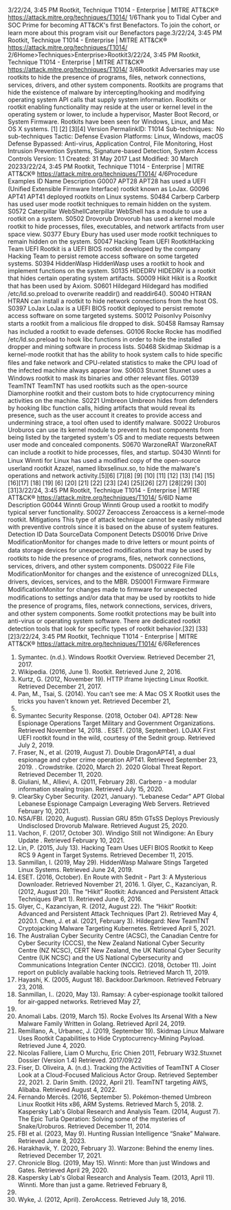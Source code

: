 3/22/24, 3:45 PM Rootkit, Technique T1014 - Enterprise | MITRE ATT&CK®
https://attack.mitre.org/techniques/T1014/ 1/6Thank you to Tidal Cyber and SOC Prime for becoming ATT&CK's ﬁrst Benefactors. To join the cohort, or learn more about this program visit our
Benefactors page.3/22/24, 3:45 PM Rootkit, Technique T1014 - Enterprise | MITRE ATT&CK®
https://attack.mitre.org/techniques/T1014/ 2/6Home>Techniques>Enterprise>Rootkit3/22/24, 3:45 PM Rootkit, Technique T1014 - Enterprise | MITRE ATT&CK®
https://attack.mitre.org/techniques/T1014/ 3/6Rootkit
Adversaries may use rootkits to hide the presence of programs, ﬁles, network connections, services, drivers, and other system components.
Rootkits are programs that hide the existence of malware by intercepting/hooking and modifying operating system API calls that supply
system information. 
Rootkits or rootkit enabling functionality may reside at the user or kernel level in the operating system or lower, to include a hypervisor,
Master Boot Record, or System Firmware. Rootkits have been seen for Windows, Linux, and Mac OS X systems. [1]
[2] [3][4]
Version PermalinkID: T1014
Sub-techniques:  No sub-techniques
 
Tactic: Defense Evasion
 
Platforms: Linux, Windows, macOS
 
Defense Bypassed: Anti-virus, Application Control, File Monitoring, Host Intrusion Prevention Systems, Signature-based Detection,
System Access Controls
Version: 1.1
Created: 31 May 2017
Last Modiﬁed: 30 March 20233/22/24, 3:45 PM Rootkit, Technique T1014 - Enterprise | MITRE ATT&CK®
https://attack.mitre.org/techniques/T1014/ 4/6Procedure Examples
ID Name Description
G0007 APT28 APT28 has used a UEFI (Uniﬁed Extensible Firmware Interface) rootkit known as LoJax.
G0096 APT41 APT41 deployed rootkits on Linux systems.
S0484 Carberp Carberp has used user mode rootkit techniques to remain hidden on the system.
S0572 Caterpillar
WebShellCaterpillar WebShell has a module to use a rootkit on a system.
S0502 Drovorub Drovorub has used a kernel module rootkit to hide processes, ﬁles, executables, and network artifacts
from user space view.
S0377 Ebury Ebury has used user mode rootkit techniques to remain hidden on the system.
S0047 Hacking Team
UEFI RootkitHacking Team UEFI Rootkit is a UEFI BIOS rootkit developed by the company Hacking Team to persist
remote access software on some targeted systems.
S0394 HiddenWasp HiddenWasp uses a rootkit to hook and implement functions on the system.
S0135 HIDEDRV HIDEDRV is a rootkit that hides certain operating system artifacts.
S0009 Hikit Hikit is a Rootkit that has been used by Axiom. 
S0601 Hildegard Hildegard has modiﬁed /etc/ld.so.preload to overwrite readdir() and readdir64().
S0040 HTRAN HTRAN can install a rootkit to hide network connections from the host OS.
S0397 LoJax LoJax is a UEFI BIOS rootkit deployed to persist remote access software on some targeted systems.
S0012 PoisonIvy PoisonIvy starts a rootkit from a malicious ﬁle dropped to disk.
S0458 Ramsay Ramsay has included a rootkit to evade defenses.
G0106 Rocke Rocke has modiﬁed /etc/ld.so.preload to hook libc functions in order to hide the installed dropper and
mining software in process lists.
S0468 Skidmap Skidmap is a kernel-mode rootkit that has the ability to hook system calls to hide speciﬁc ﬁles and fake
network and CPU-related statistics to make the CPU load of the infected machine always appear low.
S0603 Stuxnet Stuxnet uses a Windows rootkit to mask its binaries and other relevant ﬁles.
G0139 TeamTNT TeamTNT has used rootkits such as the open-source Diamorphine rootkit and their custom bots to hide
cryptocurrency mining activities on the machine. 
S0221 Umbreon Umbreon hides from defenders by hooking libc function calls, hiding artifacts that would reveal its
presence, such as the user account it creates to provide access and undermining strace, a tool often
used to identify malware.
S0022 Uroburos Uroburos can use its kernel module to prevent its host components from being listed by the targeted
system's OS and to mediate requests between user mode and concealed components.
S0670 WarzoneRAT WarzoneRAT can include a rootkit to hide processes, ﬁles, and startup.
S0430 Winnti for Linux Winnti for Linux has used a modiﬁed copy of the open-source userland rootkit Azazel, named
libxselinux.so, to hide the malware's operations and network activity.[5][6]
[7][8]
[9]
[10]
[11]
[12]
[13]
[14]
[15]
[16][17]
[18]
[19]
[6]
[20]
[21]
[22]
[23]
[24]
[25][26]
[27]
[28][29]
[30]
[31]3/22/24, 3:45 PM Rootkit, Technique T1014 - Enterprise | MITRE ATT&CK®
https://attack.mitre.org/techniques/T1014/ 5/6ID Name Description
G0044 Winnti Group Winnti Group used a rootkit to modify typical server functionality.
S0027 Zeroaccess Zeroaccess is a kernel-mode rootkit.
Mitigations
This type of attack technique cannot be easily mitigated with preventive controls since it is based on the abuse of system features.
Detection
ID Data SourceData Component Detects
DS0016 Drive Drive
ModiﬁcationMonitor for changes made to drive letters or mount points of data storage devices for
unexpected modiﬁcations that may be used by rootkits to hide the presence of programs,
ﬁles, network connections, services, drivers, and other system components.
DS0022 File File
ModiﬁcationMonitor for changes and the existence of unrecognized DLLs, drivers, devices, services, and to
the MBR. 
DS0001 Firmware Firmware
ModiﬁcationMonitor for changes made to ﬁrmware for unexpected modiﬁcations to settings and/or data
that may be used by rootkits to hide the presence of programs, ﬁles, network connections,
services, drivers, and other system components. Some rootkit protections may be built into
anti-virus or operating system software. There are dedicated rootkit detection tools that look
for speciﬁc types of rootkit behavior.[32]
[33]
[2]3/22/24, 3:45 PM Rootkit, Technique T1014 - Enterprise | MITRE ATT&CK®
https://attack.mitre.org/techniques/T1014/ 6/6References
1. Symantec. (n.d.). Windows Rootkit Overview. Retrieved
December 21, 2017.
2. Wikipedia. (2016, June 1). Rootkit. Retrieved June 2, 2016.
3. Kurtz, G. (2012, November 19). HTTP iframe Injecting Linux
Rootkit. Retrieved December 21, 2017.
4. Pan, M., Tsai, S. (2014). You can’t see me: A Mac OS X Rootkit
uses the tricks you haven't known yet. Retrieved December 21,
2017.
5. Symantec Security Response. (2018, October 04). APT28: New
Espionage Operations Target Military and Government
Organizations. Retrieved November 14, 2018.
 . ESET. (2018, September). LOJAX First UEFI rootkit found in the
wild, courtesy of the Sednit group. Retrieved July 2, 2019.
7. Fraser, N., et al. (2019, August 7). Double DragonAPT41, a
dual espionage and cyber crime operation APT41. Retrieved
September 23, 2019.
 . Crowdstrike. (2020, March 2). 2020 Global Threat Report.
Retrieved December 11, 2020.
9. Giuliani, M., Allievi, A. (2011, February 28). Carberp - a modular
information stealing trojan. Retrieved July 15, 2020.
10. ClearSky Cyber Security. (2021, January). “Lebanese Cedar”
APT Global Lebanese Espionage Campaign Leveraging Web
Servers. Retrieved February 10, 2021.
11. NSA/FBI. (2020, August). Russian GRU 85th GTsSS Deploys
Previously Undisclosed Drovorub Malware. Retrieved August
25, 2020.
12. Vachon, F. (2017, October 30). Windigo Still not Windigone: An
Ebury Update . Retrieved February 10, 2021.
13. Lin, P. (2015, July 13). Hacking Team Uses UEFI BIOS Rootkit
to Keep RCS 9 Agent in Target Systems. Retrieved December
11, 2015.
14. Sanmillan, I. (2019, May 29). HiddenWasp Malware Stings
Targeted Linux Systems. Retrieved June 24, 2019.
15. ESET. (2016, October). En Route with Sednit - Part 3: A
Mysterious Downloader. Retrieved November 21, 2016.
1 . Glyer, C., Kazanciyan, R. (2012, August 20). The “Hikit” Rootkit:
Advanced and Persistent Attack Techniques (Part 1). Retrieved
June 6, 2016.
17. Glyer, C., Kazanciyan, R. (2012, August 22). The “Hikit” Rootkit:
Advanced and Persistent Attack Techniques (Part 2). Retrieved
May 4, 2020.1 . Chen, J. et al. (2021, February 3). Hildegard: New TeamTNT
Cryptojacking Malware Targeting Kubernetes. Retrieved April
5, 2021.
19. The Australian Cyber Security Centre (ACSC), the Canadian
Centre for Cyber Security (CCCS), the New Zealand National
Cyber Security Centre (NZ NCSC), CERT New Zealand, the UK
National Cyber Security Centre (UK NCSC) and the US National
Cybersecurity and Communications Integration Center
(NCCIC). (2018, October 11). Joint report on publicly available
hacking tools. Retrieved March 11, 2019.
20. Hayashi, K. (2005, August 18). Backdoor.Darkmoon. Retrieved
February 23, 2018.
21. Sanmillan, I.. (2020, May 13). Ramsay: A cyber‑espionage
toolkit tailored for air‑gapped networks. Retrieved May 27,
2020.
22. Anomali Labs. (2019, March 15). Rocke Evolves Its Arsenal
With a New Malware Family Written in Golang. Retrieved April
24, 2019.
23. Remillano, A., Urbanec, J. (2019, September 19). Skidmap
Linux Malware Uses Rootkit Capabilities to Hide
Cryptocurrency-Mining Payload. Retrieved June 4, 2020.
24. Nicolas Falliere, Liam O Murchu, Eric Chien 2011, February
W32.Stuxnet Dossier (Version 1.4) Retrieved. 2017/09/22
25. Fiser, D. Oliveira, A. (n.d.). Tracking the Activities of TeamTNT
A Closer Look at a Cloud-Focused Malicious Actor Group.
Retrieved September 22, 2021.
2 . Darin Smith. (2022, April 21). TeamTNT targeting AWS,
Alibaba. Retrieved August 4, 2022.
27. Fernando Mercês. (2016, September 5). Pokémon-themed
Umbreon Linux Rootkit Hits x86, ARM Systems. Retrieved
March 5, 2018.
2 . Kaspersky Lab's Global Research and Analysis Team. (2014,
August 7). The Epic Turla Operation: Solving some of the
mysteries of Snake/Uroburos. Retrieved December 11, 2014.
29. FBI et al. (2023, May 9). Hunting Russian Intelligence “Snake”
Malware. Retrieved June 8, 2023.
30. Harakhavik, Y. (2020, February 3). Warzone: Behind the enemy
lines. Retrieved December 17, 2021.
31. Chronicle Blog. (2019, May 15). Winnti: More than just
Windows and Gates. Retrieved April 29, 2020.
32. Kaspersky Lab's Global Research and Analysis Team. (2013,
April 11). Winnti. More than just a game. Retrieved February 8,
2017.
33. Wyke, J. (2012, April). ZeroAccess. Retrieved July 18, 2016.